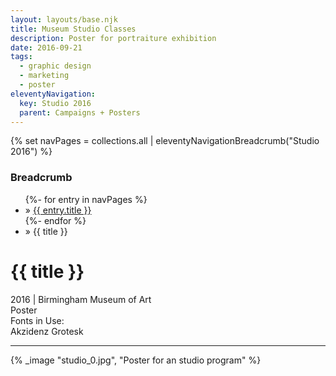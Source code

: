 ```yaml
---
layout: layouts/base.njk
title: Museum Studio Classes
description: Poster for portraiture exhibition
date: 2016-09-21
tags:
  - graphic design
  - marketing
  - poster
eleventyNavigation:
  key: Studio 2016
  parent: Campaigns + Posters
---
```

{% set navPages = collections.all | eleventyNavigationBreadcrumb("Studio 2016") %}
<div class="breadcrumb">
    <h3 class="visually-hidden">Breadcrumb</h3>
	<ul class="nav">
            {%- for entry in navPages %}
		<li class="nav-item"{% if entry.url == page.url %} class="active-breadcrumb"{% endif %}> » <a href="{{ entry.url }}">{{ entry.title }}</a></li>
  	    	{%- endfor %}
	    <li class="nav-item"><active-breadcrumb>» {{ title }}</active-breadcrumb></li>
	</ul>
</div>
<div class="container">
	<div class="row"></div>
	<div class="row">
		<div class="col">
			<h1>{{ title }}</h1>
			<figcaption>2016 | Birmingham Museum of Art</figcaption>
			<figcaption>Poster</figcaption>
			<figcaption>Fonts in Use:</br>Akzidenz Grotesk</figcaption>
            <hr>
		</div>
        <div class="col-1 col-1-md col-1-lg"></div>
        <div class="col">
			{% _image "studio_0.jpg", "Poster for an studio program" %}
		</div>
        <div class="col-1 col-1-md col-1-lg"></div>
	</div>
</div>